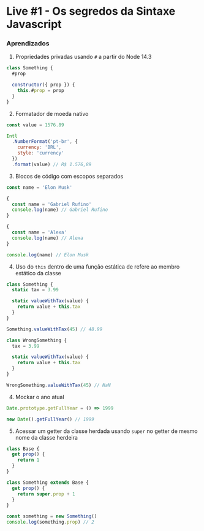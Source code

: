 # Live #1 - Os segredos da Sintaxe Javascript

### Aprendizados

1. Propriedades privadas usando `#` a partir do Node 14.3

```js
class Something {
  #prop

  constructor({ prop }) {
    this.#prop = prop
  }
}
```

2. Formatador de moeda nativo

```js
const value = 1576.89

Intl
  .NumberFormat('pt-br', {
    currency: 'BRL',
    style: 'currency'
  })
  .format(value) // R$ 1.576,89
```

3. Blocos de código com escopos separados

```js
const name = 'Elon Musk'

{
  const name = 'Gabriel Rufino'
  console.log(name) // Gabriel Rufino
}

{
  const name = 'Alexa'
  console.log(name) // Alexa
}

console.log(name) // Elon Musk
```

4. Uso do `this` dentro de uma função estática de refere ao membro estático da classe

```js
class Something {
  static tax = 3.99

  static valueWithTax(value) {
    return value + this.tax
  }
}

Something.valueWithTax(45) // 48.99

class WrongSomething {
  tax = 3.99

  static valueWithTax(value) {
    return value + this.tax
  }
}

WrongSomething.valueWithTax(45) // NaN
```

4. Mockar o ano atual

```js
Date.prototype.getFullYear = () => 1999

new Date().getFullYear() // 1999
```

5. Acessar um getter da classe herdada usando `super` no getter de mesmo nome da classe herdeira

```js
class Base {
  get prop() {
    return 1
  }
}

class Something extends Base {
  get prop() {
    return super.prop + 1
  }
}

const something = new Something()
console.log(something.prop) // 2
```
